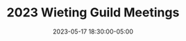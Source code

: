 ---
date: 2023-05-17 18:30:00-05:00
dates: 6:30 pm on the 3rd Wednesday of every month from Jan 2023 thru Dec 2023
draft: false
durationMinutes: 60
title: 2023 Wieting Guild Meetings
---
